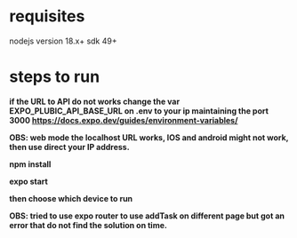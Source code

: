 # requisites
nodejs version 18.x+
sdk 49+

# steps to run 

<b>if the URL to API do not works change the var EXPO_PLUBIC_API_BASE_URL on .env to your ip maintaining the port 3000
https://docs.expo.dev/guides/environment-variables/
</b>

<b> OBS: web mode the localhost URL works, IOS and android might not work, then use direct your IP address.

npm install

expo start 

then choose which device to run

<b> OBS: tried to use expo router to use addTask on different page but got an error that do not find the solution on time. <b/> 

